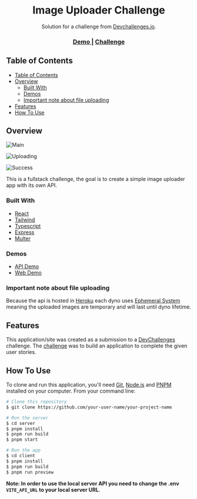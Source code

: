 <h1 align="center">Image Uploader Challenge</h1>

<div align="center">
   Solution for a challenge from  <a href="http://devchallenges.io" target="_blank">Devchallenges.io</a>.
</div>

<div align="center">
  <h3>
    <a href="https://matiastk-image-uploader.netlify.app/">
      Demo
    </a>
    <span> | </span>
    <a href="https://devchallenges.io/challenges/O2iGT9yBd6xZBrOcVirx">
      Challenge
    </a>
  </h3>
</div>

<!-- TABLE OF CONTENTS -->

## Table of Contents

- [Table of Contents](#table-of-contents)
- [Overview](#overview)
  - [Built With](#built-with)
  - [Demos](#demos)
  - [Important note about file uploading](#important-note-about-file-uploading)
- [Features](#features)
- [How To Use](#how-to-use)

<!-- OVERVIEW -->

## Overview

![Main](https://i.imgur.com/DBfZEFJ.png)

![Uploading](https://i.imgur.com/zaoFWAS.png)

![Success](https://i.imgur.com/4eMH1NJ.png)

This is a fullstack challenge, the goal is to create a simple image uploader app with its own API.

### Built With

<!-- This section should list any major frameworks that you built your project using. Here are a few examples.-->

- [React](https://reactjs.org/)
- [Tailwind](https://tailwindcss.com/)
- [Typescript](https://www.typescriptlang.org/)
- [Express](https://expressjs.com/)
- [Multer](https://github.com/expressjs)

### Demos

- [API Demo](https://matiastk-image-uploader.herokuapp.com/)
- [Web Demo](https://matiastk-image-uploader.netlify.app/)

### Important note about file uploading

Because the api is hosted in [Heroku](https://www.heroku.com/) each dyno uses [Ephemeral System](https://devcenter.heroku.com/articles/dynos#ephemeral-filesystem) meaning the uploaded images are temporary and will last until dyno lifetime.

## Features

This application/site was created as a submission to a [DevChallenges](https://devchallenges.io/challenges) challenge. The [challenge](https://devchallenges.io/challenges/O2iGT9yBd6xZBrOcVirx) was to build an application to complete the given user stories.

## How To Use

<!-- Example: -->

To clone and run this application, you'll need [Git](https://git-scm.com), [Node.js](https://nodejs.org/en/download/) and [PNPM](https://pnpm.io/) installed on your computer. From your command line:

```bash
# Clone this repository
$ git clone https://github.com/your-user-name/your-project-name

# Run the server
$ cd server
$ pnpm install
$ pnpm run build
$ pnpm start

# Run the app
$ cd client
$ pnpm install
$ pnpm run build
$ pnpm run preview
```

**Note: In order to use the local server API you need to change the .env `VITE_API_URL` to your local server URL**.
